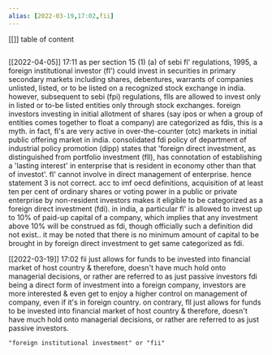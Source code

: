 ```yaml
---
alias: [2022-03-19,17:02,fii]
---
```

[[]]
table of content
```toc
```

[[2022-04-05]] 17:11
as per section 15 (1) (a) of sebi fl' regulations, 1995, a foreign institutional investor (fl') could invest in securities in primary secondary markets including shares, debentures, warrants of companies unlisted, listed, or to be listed on a recognized stock exchange in india.
however, subsequent to sebi (fpi) regulations, flls are allowed to invest only in listed or to-be listed entities only through stock exchanges. 
foreign investors investing in initial allotment of shares (say ipos or when a group of entities comes together to float a company) are categorized as fdis, this is a myth.
in fact, fl's are very active in over-the-counter (otc) markets in initial public offering market in india.
consolidated fdi policy of department of industrial policy promotion (dipp) states that 'foreign direct investment, as distinguished from portfolio investment (fll), has connotation of establishing a 'lasting interest' in enterprise that is resident in economy other than that of investot'.
fl' cannot involve in direct management of enterprise. hence statement 3 is not correct.
acc to imf oecd definitions, acquisition of at least ten per cent of ordinary shares or voting power in a public or private enterprise by non-resident investors makes it eligible to be categorized as a foreign direct investment (fdi).
in india, a particular fl' is allowed to invest up to 10% of paid-up capital of a company, which implies that any investment above 10% will be construed as fdi, though officially such a definition did not exist..
it may be noted that there is no minimum amount of capital to be brought in by foreign direct investment to get same categorized as fdi.

[[2022-03-19]] 17:02
fii just allows for funds to be invested into financial market of host country & therefore, doesn't have much hold onto managerial decisions, or rather are referred to as just passive investors fdi being a direct form of investment into a foreign company, investors are more interested & even get to enjoy a higher control on management of company, even if it's in foreign country. on contrary, fll just allows for funds to be invested into financial market of host country & therefore, doesn't have much hold onto managerial decisions, or rather are referred to as just passive investors.
```query
"foreign institutional investment" or "fii"
```